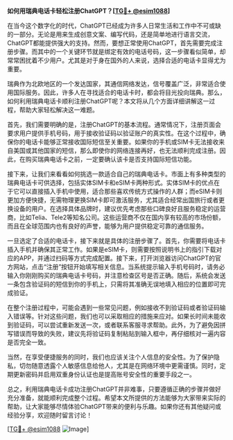 **如何用瑞典电话卡轻松注册ChatGPT？[[TG💪+ @esim1088](https://t.me/s/esim1088)]**

在当今这个数字化的时代，ChatGPT已经成为许多人日常生活和工作中不可或缺的一部分。无论是用来生成创意文案、编写代码，还是简单地进行语言交流，ChatGPT都能提供强大的支持。然而，要想正常使用ChatGPT，首先需要完成注册步骤。而其中的一个关键环节就是绑定有效的电话号码，这一步骤看似简单，却常常困扰着不少用户。尤其是对于身在国外的人来说，选择合适的电话卡显得尤为重要。

瑞典作为北欧地区的一个发达国家，其通信网络发达，信号覆盖广泛，非常适合使用国际服务。因此，许多人在寻找适合的电话卡时，都会将目光投向瑞典。那么，如何利用瑞典电话卡顺利注册ChatGPT呢？本文将从几个方面详细讲解这一过程，帮助大家轻松解决这一难题。

首先，我们需要明确的是，注册ChatGPT的基本流程。通常情况下，注册页面会要求用户提供手机号码，用于接收验证码以验证账户的真实性。在这个过程中，确保你的电话卡能够正常接收国际短信至关重要。如果你的手机或SIM卡无法接收来自美国或其他国家的短信，那么即使你的网络连接再好，也无法顺利完成注册。因此，在购买瑞典电话卡之前，一定要确认该卡是否支持国际短信功能。

接下来，让我们来看看如何挑选一款适合自己的瑞典电话卡。市面上有多种类型的瑞典电话卡可供选择，包括实体SIM卡和eSIM卡两种形式。实体SIM卡的优点在于它可以直接插入手机中使用，适合那些喜欢传统方式操作的人群；而eSIM卡则更加方便快捷，无需物理更换SIM卡即可激活服务，尤其适合经常出国旅行或者更换设备的用户。在选择具体品牌时，建议优先考虑那些口碑良好且服务稳定的运营商，比如Telia、Tele2等知名公司。这些运营商不仅在国内享有较高的市场份额，而且在全球范围内也有良好的声誉，能够为用户提供稳定可靠的通信服务。

一旦选定了合适的电话卡，接下来就是具体的注册步骤了。首先，你需要将电话卡插入手机并确保其正常工作。如果是eSIM卡，则需要按照说明书上的指引下载对应的APP，并通过扫码等方式完成配置。接下来，打开浏览器访问ChatGPT的官方网站，点击“注册”按钮开始填写相关信息。当系统提示输入手机号码时，请务必输入你刚刚购买的瑞典电话卡号码，并注意检查区号是否正确。随后，系统会发送一条包含验证码的短信到你的手机上，只需将其准确无误地填入相应的位置即可完成验证。

在整个注册过程中，可能会遇到一些常见问题，例如接收不到验证码或者验证码输入错误等。针对这些问题，我们也可以采取相应的措施来应对。如果长时间未能收到验证码，可以尝试重新发送一次，或者联系客服寻求帮助。此外，为了避免因拼写错误而导致的失败，建议先将验证码复制粘贴到输入框中，再仔细核对一遍内容是否完全一致。

当然，在享受便捷服务的同时，我们也应该关注个人信息的安全性。为了保护隐私，切勿随意透露个人敏感信息给他人，尤其是在网络环境中更需谨慎。同时，定期更新密码并启用双重身份认证也是提高账号安全性的重要手段之一。

总之，利用瑞典电话卡成功注册ChatGPT并非难事，只要遵循正确的步骤并做好充分准备，就能顺利完成整个过程。希望本文所提供的方法能够为大家带来实际的帮助，让大家能够尽情体验ChatGPT带来的便利与乐趣。如果你还有其他疑问或经验分享，欢迎随时留言讨论！

[[TG💪+ @esim1088](https://t.me/s/esim1088) ![Image](https://i.postimg.cc/4NQfJmqS/Snipaste-2025-05-13-00-14-12.png)]